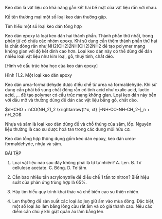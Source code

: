 Keo dán là vật liệu có khả năng gắn kết hai bề mặt của vật liệu rắn với nhau.

Kể tên thương mại một số loại keo dán thường gặp.

Tìm hiểu một số loại keo dán tổng hợp

Keo dán epoxy là loại keo dán hai thành phần. Thành phần thứ nhất, trong phân tử có chứa các nhóm epoxy. Khi sử dụng cần thêm thành phần thứ hai là chất đóng rắn như NH2(CH2)2NH(CH2)2NH2 để tạo polymer mạng không gian với độ kết dính cao hơn. Loại keo dán này có thể dùng để dán nhiều loại vật liệu như kim loại, gỗ, thuỷ tinh, chất dẻo.

[Hình vẽ cấu trúc hóa học của keo dán epoxy]

Hình 11.2. Một loại keo dán epoxy

Keo dán urea-formaldehyde được điều chế từ urea và formaldehyde. Khi sử dụng cần phải bổ sung chất đóng rắn có tính acid như oxalic acid, lactic acid, ... để tạo polymer có cấu trúc mạng không gian. Loại keo dán này bền với dầu mỡ và thường dùng để dán các vật liệu bằng gỗ, chất dẻo.

$nHCHO + nCO(NH_2)_2 \xrightarrow{t^o, xt} [-NH-CO-NH-CH_2-]_n + nH_2O$

Nhựa và sâm là loại keo dán dùng để và chỗ thủng của săm, lốp. Nguyên liệu thường là cao su được hoà tan trong các dung môi hữu cơ.

Keo dán tổng hợp thông dụng gồm keo dán epoxy, keo dán urea-formaldehyde, nhựa và sâm.

BÀI TẬP

1. Loại vật liệu nào sau đây không phải là tơ tự nhiên?
   A. Len.          B. Tơ cellulose acetate.          C. Bông.          D. Tơ tằm.

2. Cần bao nhiêu tấn acrylonytrile để điều chế 1 tấn tơ nitron? Biết hiệu suất của phản ứng trùng hợp là 65%.

3. Hãy tìm hiểu quy trình khai thác và chế biến cao su thiên nhiên.

4. Len thường để sản xuất các loại áo len giữ ấm vào mùa đông. Đặc biệt, một số loại áo làm bằng lông cừu rất ấm và có giá thành cao. Nêu các điểm cần chú ý khi giặt quần áo làm bằng len.